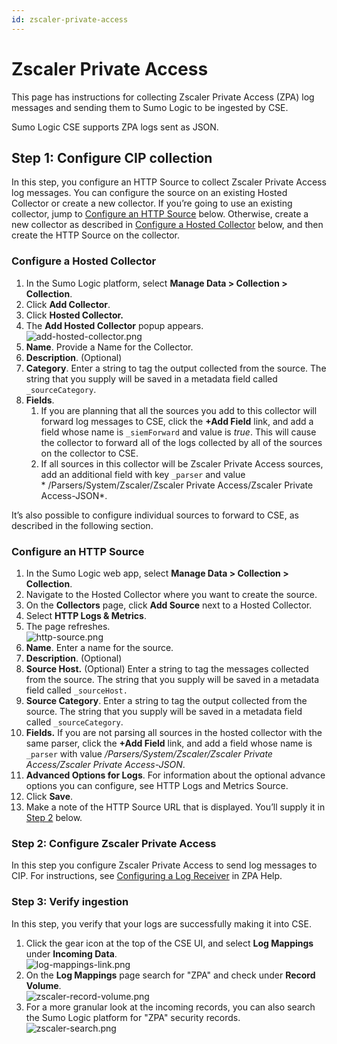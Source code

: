 ```yaml
---
id: zscaler-private-access
---
```


# Zscaler Private Access

This page has instructions for collecting Zscaler Private Access (ZPA) log messages and sending them to Sumo Logic to be ingested by CSE.

Sumo Logic CSE supports ZPA logs sent as JSON.

## Step 1: Configure CIP collection

In this step, you configure an HTTP Source to collect Zscaler Private Access log messages. You can configure the source on an existing Hosted Collector or create a new collector. If you’re going to use an existing collector, jump to [Configure an HTTP Source](./Zscaler_Private_Access.md "Zscaler Private Access") below.
Otherwise, create a new collector as described in [Configure a Hosted Collector](./Zscaler_Private_Access.md "Zscaler Private Access") below, and then create the HTTP Source on the collector.

### Configure a Hosted Collector

1. In the Sumo Logic platform, select **Manage Data \> Collection \> Collection**.
1. Click **Add Collector**.
1. Click **Hosted Collector.**
1. The **Add Hosted Collector** popup appears.  
    ![add-hosted-collector.png](/img/cloud-siem-enterprise/add-hosted-collector.png)
1. **Name**. Provide a Name for the Collector.
1. **Description**. (Optional)
1. **Category**. Enter a string to tag the output collected from the source. The string that you supply will be saved in a metadata field called `_sourceCategory`. 
1. **Fields**. 
    1. If you are planning that all the sources you add to this collector will forward log messages to CSE, click the **+Add Field** link, and add a field whose name is `_siemForward` and value is *true*. This will cause the collector to forward all of the logs collected by all of the sources on the collector to CSE.
    1. If all sources in this collector will be Zscaler Private Access sources, add an additional field with key `_parser` and value * /Parsers/System/Zscaler/Zscaler Private Access/Zscaler Private Access-JSON*.

It’s also possible to configure individual sources to forward to CSE, as described in the following section.

### Configure an HTTP Source

1. In the Sumo Logic web app, select **Manage Data \> Collection \> Collection**. 
1. Navigate to the Hosted Collector where you want to create the source.
1. On the **Collectors** page, click **Add Source** next to a Hosted Collector.
1. Select **HTTP Logs & Metrics**. 
1. The page refreshes.  
    ![http-source.png](/img/cloud-siem-enterprise/http-source.png)
1. **Name**. Enter a name for the source. 
1. **Description**. (Optional) 
1. **Source Host.** (Optional) Enter a string to tag the messages collected from the source. The string that you supply will be saved in a metadata field called `_sourceHost.`
1. **Source Category**. Enter a string to tag the output collected from the source. The string that you supply will be saved in a metadata field called `_sourceCategory`.
1. **Fields.** If you are not parsing all sources in the hosted collector with the same parser, click the **+Add Field** link, and add a field whose name is `_parser` with value */Parsers/System/Zscaler/Zscaler Private Access/Zscaler Private Access-JSON*.
1. **Advanced Options for Logs**. For information about the optional advance options you can configure, see HTTP Logs and Metrics Source.
1. Click **Save**.
1. Make a note of the HTTP Source URL that is displayed. You’ll supply it in [Step 2](#step-2-configure-zscaler-private-access) below.

### Step 2: Configure Zscaler Private Access

In this step you configure Zscaler Private Access to send log messages to CIP. For instructions, see [Configuring a Log Receiver](https://help.zscaler.com/zpa/configuring-log-receiver) in ZPA Help.

### Step 3: Verify ingestion

In this step, you verify that your logs are successfully making it into CSE. 

1. Click the gear icon at the top of the CSE UI, and select **Log Mappings** under **Incoming Data**.  
    ![log-mappings-link.png](/img/cloud-siem-enterprise/log-mappings-link.png)
1. On the **Log Mappings** page search for "ZPA" and check under **Record Volume**.  
    ![zscaler-record-volume.png](/img/cloud-siem-enterprise/zscaler-record-volume.png)
1. For a more granular look at the incoming records, you can also search the Sumo Logic platform for "ZPA" security records.  
    ![zscaler-search.png](/img/cloud-siem-enterprise/zscaler-search.png)
